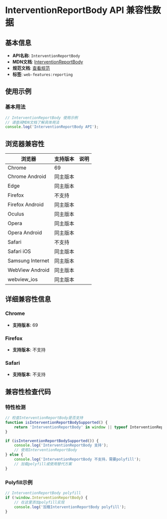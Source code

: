 # InterventionReportBody API 兼容性数据

## 基本信息

- **API名称**: `InterventionReportBody`
- **MDN文档**: [InterventionReportBody](https://developer.mozilla.org/docs/Web/API/InterventionReportBody)
- **规范文档**: [查看规范](https://wicg.github.io/intervention-reporting/#intervention-report)
- **标签**: `web-features:reporting`

## 使用示例

### 基本用法

```javascript
// InterventionReportBody 使用示例
// 请查阅MDN文档了解具体用法
console.log('InterventionReportBody API');
```

## 浏览器兼容性

| 浏览器 | 支持版本 | 说明 |
|--------|----------|------|
| Chrome | 69 |  |
| Chrome Android | 同主版本 |  |
| Edge | 同主版本 |  |
| Firefox | 不支持 |  |
| Firefox Android | 同主版本 |  |
| Oculus | 同主版本 |  |
| Opera | 同主版本 |  |
| Opera Android | 同主版本 |  |
| Safari | 不支持 |  |
| Safari iOS | 同主版本 |  |
| Samsung Internet | 同主版本 |  |
| WebView Android | 同主版本 |  |
| webview_ios | 同主版本 |  |

## 详细兼容性信息

### Chrome

- **支持版本**: 69

### Firefox

- **支持版本**: 不支持

### Safari

- **支持版本**: 不支持

## 兼容性检查代码

### 特性检测

```javascript
// 检查InterventionReportBody是否支持
function isInterventionReportBodySupported() {
    return 'InterventionReportBody' in window || typeof InterventionReportBody !== 'undefined';
}

if (isInterventionReportBodySupported()) {
    console.log('InterventionReportBody 支持');
    // 使用InterventionReportBody
} else {
    console.log('InterventionReportBody 不支持，需要polyfill');
    // 加载polyfill或使用替代方案
}
```

### Polyfill示例

```javascript
// InterventionReportBody polyfill
if (!window.InterventionReportBody) {
    // 在这里添加polyfill实现
    console.log('加载InterventionReportBody polyfill');
}
```


